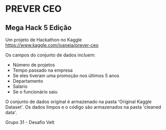 
# PREVER CEO
## Mega Hack 5 Edição

Um projeto de Hackathon no Kaggle https://www.kaggle.com/ivaneia/prever-ceo

Os campos do conjunto de dados incluem:


* Número de projetos
* Tempo passado na empresa
* Se eles tiveram uma promoção nos últimos 5 anos
* Departamento
* Salário
* Se o funcionário saiu


O conjunto de dados original é armazenado na pasta 'Original Kaggle Dataset'. Os dados limpos e o código são armazenados na pasta 'cleaned data'.

Grupo 31 - Desafio Velt

